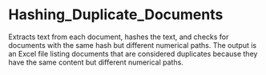 # Hashing_Duplicate_Documents
 Extracts text from each document, hashes the text, and checks for documents with the same hash but different numerical paths. The output is an Excel file listing documents that are considered duplicates because they have the same content but different numerical paths.
